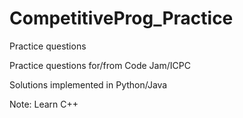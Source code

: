 # CompetitiveProg_Practice
Practice questions

Practice questions for/from Code Jam/ICPC 

Solutions implemented in Python/Java

Note: Learn C++
